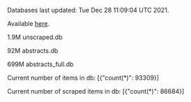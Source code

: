 Databases last updated: Tue Dec 28 11:09:04 UTC 2021. 

Available [here](https://github.com/cbeauhilton/ash-db/releases).

1.9M	unscraped.db

92M	abstracts.db

699M	abstracts_full.db

Current number of items in db:
[{"count(*)": 93309}]

Current number of scraped items in db:
[{"count(*)": 86684}]
